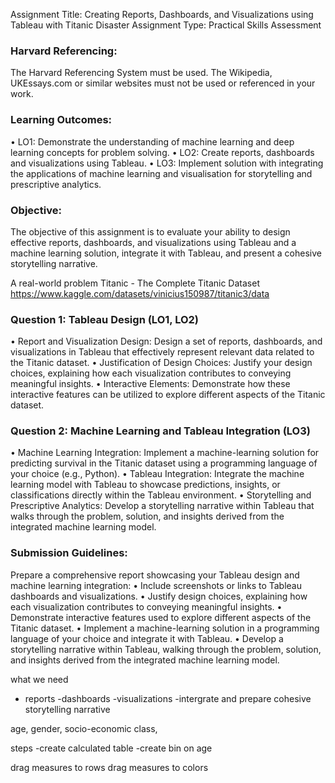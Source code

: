 Assignment Title: Creating Reports, Dashboards, and Visualizations using Tableau with Titanic Disaster
Assignment Type: Practical Skills Assessment

### Harvard Referencing:
The Harvard Referencing System must be used. The Wikipedia, UKEssays.com or similar websites must not be used or referenced in your work.

### Learning Outcomes:
• LO1: Demonstrate the understanding of machine learning and deep learning concepts for problem solving.
• LO2: Create reports, dashboards and visualizations using Tableau.
• LO3: Implement solution with integrating the applications of machine learning and visualisation for storytelling and prescriptive analytics.

### Objective:
The objective of this assignment is to evaluate your ability to design effective reports, dashboards, and visualizations using Tableau and a machine learning solution, integrate it with Tableau, and present a cohesive storytelling narrative.

A real-world problem Titanic - The Complete Titanic Dataset https://www.kaggle.com/datasets/vinicius150987/titanic3/data

### Question 1: Tableau Design (LO1, LO2)
• Report and Visualization Design:
Design a set of reports, dashboards, and visualizations in Tableau that effectively represent relevant data related to the Titanic dataset.
• Justification of Design Choices:
Justify your design choices, explaining how each visualization contributes to conveying meaningful insights.
• Interactive Elements:
Demonstrate how these interactive features can be utilized to explore different aspects of the Titanic dataset.

### Question 2: Machine Learning and Tableau Integration (LO3)
• Machine Learning Integration:
Implement a machine-learning solution for predicting survival in the Titanic dataset using a programming language of your choice (e.g., Python).
• Tableau Integration:
Integrate the machine learning model with Tableau to showcase predictions, insights, or classifications directly within the Tableau environment.
• Storytelling and Prescriptive Analytics:
Develop a storytelling narrative within Tableau that walks through the problem, solution, and insights derived from the integrated machine learning model.

### Submission Guidelines: 
Prepare a comprehensive report showcasing your Tableau design and machine learning integration:
• Include screenshots or links to Tableau dashboards and visualizations.
• Justify design choices, explaining how each visualization contributes to conveying meaningful insights.
• Demonstrate interactive features used to explore different aspects of the Titanic dataset.
• Implement a machine-learning solution in a programming language of your choice and integrate it with Tableau.
• Develop a storytelling narrative within Tableau, walking through the problem, solution, and insights derived from the integrated machine learning model.




what we need
- reports
-dashboards
-visualizations
-intergrate and prepare cohesive storytelling narrative


age, gender, socio-economic class,


steps
-create calculated table
-create bin on age

drag measures to rows
drag measures to colors